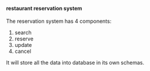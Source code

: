 #### restaurant reservation system
The reservation system has 4 components:
1. search
2. reserve
3. update
4. cancel

It will store all the data into database in its own schemas.
